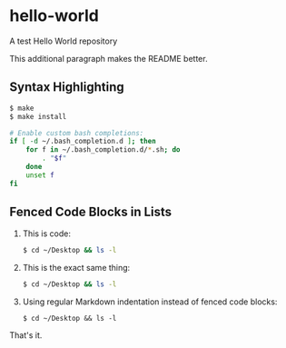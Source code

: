 hello-world
===========

A test Hello World repository

This additional paragraph makes the README better.

Syntax Highlighting
-------------------

```bash
$ make
$ make install

# Enable custom bash completions:
if [ -d ~/.bash_completion.d ]; then
    for f in ~/.bash_completion.d/*.sh; do
        . "$f"
    done
    unset f
fi
```

Fenced Code Blocks in Lists
---------------------------

1.  This is code:

    ```bash
    $ cd ~/Desktop && ls -l
    ```

2.  This is the exact same thing:

    ```bash
    $ cd ~/Desktop && ls -l
    ```

3.  Using regular Markdown indentation instead of fenced code blocks:

        $ cd ~/Desktop && ls -l

That's it.
